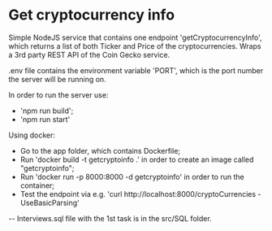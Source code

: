# Get cryptocurrency info

Simple NodeJS service that contains one endpoint 'getCryptocurrencyInfo', which returns a list of both Ticker and Price of the cryptocurrencies. Wraps a 3rd party REST API of the Coin Gecko service.

.env file contains the environment variable 'PORT', which is the port number the server will be running on.

In order to run the server use:
- 'npm run build';
- 'npm run start'

Using docker:
- Go to the app folder, which contains Dockerfile;
- Run 'docker build -t getcryptoinfo .' in order to create an image called "getcryptoinfo";
- Run 'docker run -p 8000:8000 -d getcryptoinfo' in order to run the container;
- Test the endpoint via e.g. 'curl http://localhost:8000/cryptoCurrencies -UseBasicParsing'

-- Interviews.sql file with the 1st task is in the src/SQL folder.
